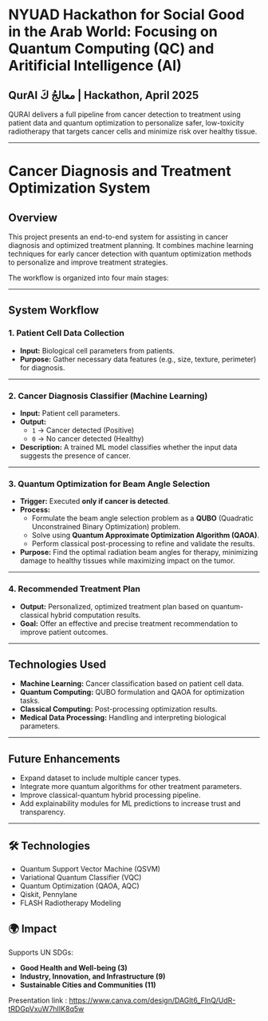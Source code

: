 # NYUAD Hackathon for Social Good in the Arab World: Focusing on Quantum Computing (QC) and Aritificial Intelligence (AI)
## QurAI معالجُ كَ | Hackathon, April 2025

QURAI delivers a full pipeline from cancer detection to treatment using patient data and quantum optimization to personalize safer, low-toxicity radiotherapy that targets cancer cells and minimize risk over healthy tissue. 

---

# Cancer Diagnosis and Treatment Optimization System

## Overview

This project presents an end-to-end system for assisting in cancer diagnosis and optimized treatment planning. It combines machine learning techniques for early cancer detection with quantum optimization methods to personalize and improve treatment strategies.

The workflow is organized into four main stages:

---

## System Workflow

### 1. Patient Cell Data Collection
- **Input:** Biological cell parameters from patients.
- **Purpose:** Gather necessary data features (e.g., size, texture, perimeter) for diagnosis.

---

### 2. Cancer Diagnosis Classifier (Machine Learning)
- **Input:** Patient cell parameters.
- **Output:** 
  - `1` → Cancer detected (Positive)
  - `0` → No cancer detected (Healthy)
- **Description:** A trained ML model classifies whether the input data suggests the presence of cancer.

---

### 3. Quantum Optimization for Beam Angle Selection
- **Trigger:** Executed **only if cancer is detected**.
- **Process:**
  - Formulate the beam angle selection problem as a **QUBO** (Quadratic Unconstrained Binary Optimization) problem.
  - Solve using **Quantum Approximate Optimization Algorithm (QAOA)**.
  - Perform classical post-processing to refine and validate the results.
- **Purpose:** Find the optimal radiation beam angles for therapy, minimizing damage to healthy tissues while maximizing impact on the tumor.

---

### 4. Recommended Treatment Plan
- **Output:** Personalized, optimized treatment plan based on quantum-classical hybrid computation results.
- **Goal:** Offer an effective and precise treatment recommendation to improve patient outcomes.

---

## Technologies Used

- **Machine Learning:** Cancer classification based on patient cell data.
- **Quantum Computing:** QUBO formulation and QAOA for optimization tasks.
- **Classical Computing:** Post-processing optimization results.
- **Medical Data Processing:** Handling and interpreting biological parameters.

---

## Future Enhancements
- Expand dataset to include multiple cancer types.
- Integrate more quantum algorithms for other treatment parameters.
- Improve classical-quantum hybrid processing pipeline.
- Add explainability modules for ML predictions to increase trust and transparency.

---









## 🛠 Technologies
- Quantum Support Vector Machine (QSVM)  
- Variational Quantum Classifier (VQC)  
- Quantum Optimization (QAOA, AQC)  
- Qiskit, Pennylane  
- FLASH Radiotherapy Modeling

## 🌍 Impact
Supports UN SDGs:  
- **Good Health and Well-being (3)**  
- **Industry, Innovation, and Infrastructure (9)**  
- **Sustainable Cities and Communities (11)**


Presentation link : https://www.canva.com/design/DAGlt6_FInQ/UdR-tRDGpVxuW7hIIK8q5w
